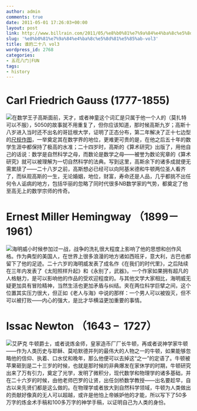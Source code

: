 ```yaml
---
author: admin
comments: true
date: 2011-05-01 17:26:03+00:00
layout: post
link: http://www.billrain.com/2011/05/%e8%b0%81%e7%9a%84%e4%ba%8c%e5%8d%81%e5%85%ab-vol3/
slug: '%e8%b0%81%e7%9a%84%e4%ba%8c%e5%8d%81%e5%85%ab-vol3'
title: 谁的二十八 vol3
wordpress_id: 2768
categories:
- 五花八门|FUN
tags:
- history
---
```


# Carl Friedrich Gauss (1777-1855)




[![](http://www.billrain.com/billrain/wp-content/uploads/220px-Bendixen_-_Carl_Friedrich_Gauß_1828-150x150.jpg)](http://www.billrain.com/2011/05/%e8%b0%81%e7%9a%84%e4%ba%8c%e5%8d%81%e5%85%ab-vol3/220px-bendixen_-_carl_friedrich_gaus_1828/)在数学王子高斯面前，天才，或者神童这个词汇是只属于他一个人的（莫扎特可以不服），5050的故事就不用重复了，但你应该知道，那时候高斯九岁；高斯十八岁进入当时还不出名的哥廷根大学，证明了正态分布，第二年解决了正十七边型的[尺规作图](http://dbis.nankai.edu.cn/math/X-chiguizuotu17.htm)，一举奠定其在数学界的地位，更难更可贵的是，在他之后五十年的数学生涯中都保持了极高的水准；二十四岁时，高斯的《算术研究》出版了，用他自己的话说：数学是自然科学之母，而数论是数学之母——被誉为数论宪章的《算术研究》就可以被理解为一切自然科学的法典。写到这里，高斯余下的诸多成就便无需累牍了——二十八岁之前，高斯想必已经可以向阿基米德和牛顿两位圣人看齐了，而纵观高斯的一生，无论婚姻，地位，财富，寿命还是人品，几乎都挑不出任何令人诟病的地方，包括华丽的忽略了同时代很多NB数学家的气势，都奠定了他至高无上的数学宗师的传奇。




# Ernest Miller Hemingway （1899－1961）




[![](http://www.billrain.com/billrain/wp-content/uploads/190px-EH2723PMilan1918-150x150.jpg)](http://www.billrain.com/2011/05/%e8%b0%81%e7%9a%84%e4%ba%8c%e5%8d%81%e5%85%ab-vol3/190px-eh2723pmilan1918/)海明威小时候参加过一战，战争的洗礼很大程度上影响了他的思想和创作风格。作为典型的美国人，在世界上很多浪漫的地方诸如西班牙，意大利，古巴也都留下了他的足迹。二十六岁的海明威发表了成名作《在我们的时代里》，之后陆续在三年内发表了《太阳照样升起》和《永别了，武器》。一个作家如果拥有超凡的人格魅力，是可以影响他的作品的受欢迎程度的。与其他文学大家相比，海明威无疑更加具有冒险精神，当然生活也更加矛盾与纠结。夹在两位科学巨擘之间，这个位置其实压力很大，但正如《老人与海》中说的那样：一个男人可以被毁灭，但不可以被打败——内心的强大，是比才华横溢更加重要的事情。




# Issac Newton （1643 –  1727）




[![](http://www.billrain.com/billrain/wp-content/uploads/020e66f0e91b6bec7931aafa-150x150.jpg)](http://www.billrain.com/2011/05/%e8%b0%81%e7%9a%84%e4%ba%8c%e5%8d%81%e5%85%ab-vol3/020e66f0e91b6bec7931aafa/)艾萨克 牛顿爵士，或者说炼金师，皇家造币厂厂长牛顿，再或者说神学家牛顿——作为人类历史与耶稣、莫哈默德并列的最伟大的人物之一的牛顿，如果能够忽略他的信仰、执着、口水仗和晚年，那么他便可以去掉这“之一”的定语了。牛顿被苹果砸到是二十三岁的时候，也就是那时候的非典爆发在家休学的时期，牛顿研究出来了万有引力，奠定了光学，发明了微积分，现代数学和物理学的诸多基础，并在二十六岁的时候，由他老师巴罗的让贤，出任剑桥数学教授——出名要趁早，自古以来先贤们都是这么做的。在物理学或者放大到自然科学领域，牛顿为人类做出的贡献好像真的无人可以超越，或许是他怕上帝嫉妒他的才能，所以写下了50多万字的炼金术手稿和100多万字的神学手稿，以证明自己为人类的身份。




